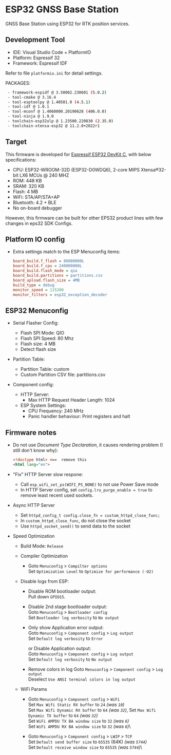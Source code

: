 # ESP32 GNSS Base Station

GNSS Base Station using ESP32 for RTK position services.

## Development Tool

* IDE: Visual Studio Code + PlatformIO
* Platform: Espressif 32
* Framework: Espressif IDF

Refer to file `platformio.ini` for detail settings.

PACKAGES:

``` sh
 - framework-espidf @ 3.50002.230601 (5.0.2) 
 - tool-cmake @ 3.16.4 
 - tool-esptoolpy @ 1.40501.0 (4.5.1) 
 - tool-idf @ 1.0.1 
 - tool-mconf @ 1.4060000.20190628 (406.0.0) 
 - tool-ninja @ 1.9.0 
 - toolchain-esp32ulp @ 1.23500.220830 (2.35.0) 
 - toolchain-xtensa-esp32 @ 11.2.0+2022r1
```

## Target

This firmware is developed for [Espressif ESP32 DevKit C](https://docs.espressif.com/projects/esp-idf/en/latest/esp32/hw-reference/esp32/get-started-devkitc.html), with below specifications:

* CPU: ESP32-WROOM-32D (ESP32-D0WDQ6), 2-core MIPS Xtensa®32-bit LX6 MCUs @ 240 MHZ
* ROM: 448 KB
* SRAM: 320 KB
* Flash: 4 MB
* WiFi: STA/AP/STA+AP
* Bluetooth: 4.2 + BLE
* No on-board debugger

However, this firmware can be built for other EPS32 product lines with few changes in eps32 SDK Configs.

## Platform IO config

* Extra settings match to the ESP Menuconfig items:

    ``` ini
    board_build.f_flash = 80000000L
    board_build.f_cpu = 240000000L
    board_build.flash_mode = qio
    board_build.partitions = partitions.csv
    board_upload.flash_size = 4MB
    build_type = debug
    monitor_speed = 115200
    monitor_filters = esp32_exception_decoder
    ```

## ESP32 Menuconfig

* Serial Flasher Config:
    * Flash SPI Mode: QIO
    * Flash SPI Speed: 80 Mhz
    * Flash size: 4 MB
    * Detect flash size

* Partition Table:
    * Partition Table: custom
    * Custom Partition CSV file: partitions.csv

* Component config:
    * HTTP Server:
        * Max HTTP Request Header Length: 1024
    * ESP System Settings:
        * CPU Frequency: 240 MHz
        * Panic handler behaviour: Print registers and halt

## Firmware notes

* Do not use _Document Type Declaration_, it causes rendering problem (I still don't know why):

    ``` html
    <!doctype html> <==  remove this
    <html lang="en">
    ```

* "Fix" HTTP Server slow respone:

    * Call `esp_wifi_set_ps(WIFI_PS_NONE)` to not use Power Save mode
    * In HTTP Server config, set `config.lru_purge_enable = true` to remove least recent used sockets.

* Async HTTP Server

    * Set `httpd_config_t config.close_fn = custom_httpd_close_func;`
    * In `custom_httpd_close_func`, do not close the socket
    * Use `httpd_socket_send()` to send data to the socket

* Speed Optimization

    * Build Mode: `Release`

    * Compiler Optimization

        * Goto `Menuconfig` > `Compilter options`\
          Set `Optimization Level` to `Optimize for performance (-O2)`

    * Disable logs from ESP:

        * Disable ROM bootloader output:\
            Pull down `GPIO15`.

        * Disable 2nd stage bootloader output:\
            Goto `Menuconfig` > `Bootloader config`\
            Set `Bootloader log verbosity` to `No output`

        * Only show Application error output:\
            Goto `Menuconfig` > `Component config` > `Log output`\
            Set `Default log verbosity` to `Error`

          or Disable Application output:\
            Goto `Menuconfig` > `Component config` > `Log output`\
            Set `Default log verbosity` to `No output`

        * Remove colors in log
            Goto `Menuconfig` > `Component config` > `Log output`\
            Deselect `Use ANSI terminal colors in log output`

    * WiFi Params

        * Goto `Menuconfig` > `Component config` > `WiFi`\
          Set `Max Wifi Static RX buffer` to `24` _(was `10`)_\
          Set `Max Wifi Dynamic RX buffer` to `64` _(was `32`)_\,
          Set `Max Wifi Dynamic TX buffer` to `64` _(was `32`)_\
          Set `WiFi AMPDU TX BA window size` to `32` _(was `6`)_\
          Set `WiFi AMPDU RX BA window size` to `32` _(was `6`)_\

        * Goto `Menuconfig` > `Component config` > `LWIP` > `TCP`\
          Set `Default send buffer size` to `65535` (64K) _(was `5744`)_\
          Set `Default receive window size` to `65535` _(was `5744`)_\

